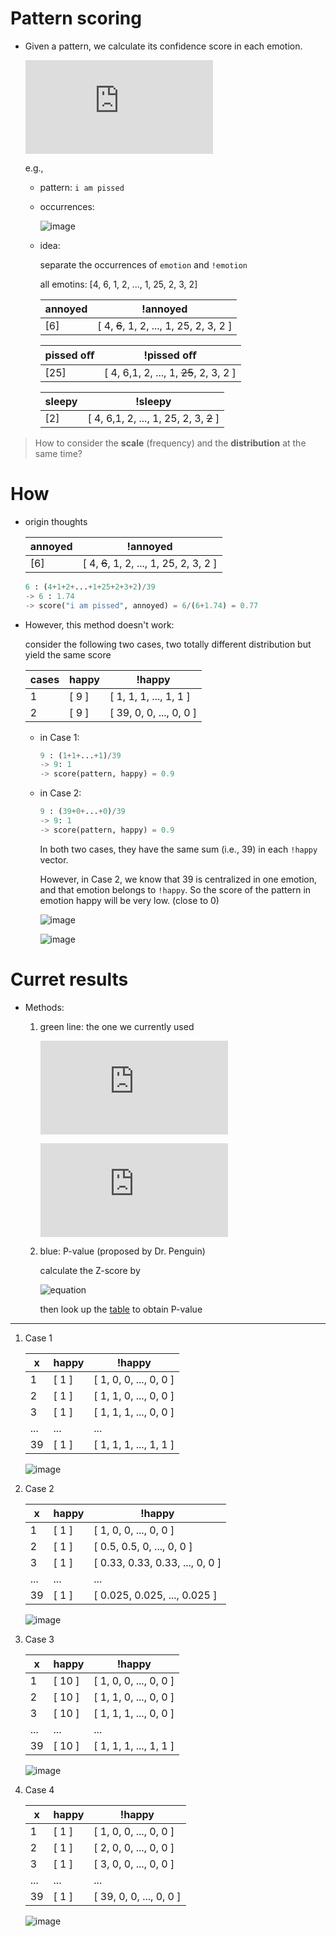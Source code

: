 Pattern scoring
===

* Given a pattern, we calculate its confidence score in each emotion.

	![equation](http://latex.codecogs.com/gif.latex?score%28pattern%2C%20emotion%29)

	e.g., 

	* pattern: `i am pissed`

	* occurrences:

		![image](img/dist_of_i-am-pissed.png)
	
	* idea:
	
		separate the occurrences of `emotion` and `!emotion`
		
		all emotins: [4, 6, 1, 2, ..., 1, 25, 2, 3, 2]
		
		annoyed | !annoyed |
		------------ | ------------- |
		[6] | [ 4, ~~6~~, 1, 2, ..., 1, 25, 2, 3, 2 ]  |		

		pissed oﬀ | !pissed oﬀ |
		------------ | ------------- |
		[25] | [ 4, 6,1, 2, ..., 1, ~~25~~, 2, 3, 2 ]  |	
	
		sleepy | !sleepy |
		------------ | ------------- |
		[2] | [ 4, 6,1, 2, ..., 1, 25, 2, 3, ~~2~~ ]  |


> How to consider the __scale__ (frequency) and the __distribution__ at the same time?

How
===

* origin thoughts

	annoyed | !annoyed |
	------------ | ------------- |
	[6] | [ 4, ~~6~~, 1, 2, ..., 1, 25, 2, 3, 2 ]  |
	
	```python
	6 : (4+1+2+...+1+25+2+3+2)/39
	-> 6 : 1.74
	-> score("i am pissed", annoyed) = 6/(6+1.74) = 0.77
	```
	

* However, this method doesn't work:

	consider the following two cases, two totally different distribution but yield the same score

	 cases | happy | !happy |
	------------|------------ | ------------- |
	1 | [ 9 ] | [ 1, 1, 1, ..., 1, 1 ]  |
	2 | [ 9 ] | [ 39, 0, 0, ..., 0, 0 ]  |

	* in Case 1:
		
		```python
		9 : (1+1+...+1)/39
		-> 9: 1
		-> score(pattern, happy) = 0.9
		```			
	
	* in Case 2:
		
		```python
		9 : (39+0+...+0)/39
		-> 9: 1
		-> score(pattern, happy) = 0.9	
		```		
		
		In both two cases, they have the same sum (i.e., 39) in each `!happy` vector.
		
		However, in Case 2, we know that 39 is centralized in one emotion, and that emotion belongs to `!happy`. So the score of the pattern in emotion happy will be very low. (close to 0)

		![image](img/all-1.png)

		![image](img/increase.png)


Curret results
===

* Methods:
	
	1. green line: the one we currently used
	
		![equation](http://latex.codecogs.com/gif.latex?score_%7B1%7D%20%5Cleft%20%28%20p%2C%5Coverline%7Be%7D%20%5Cright%20%29%20%3D%20mean%28v%29%20&plus;%20%5Cfrac%7Bstd%28normalized%5C_v%29%20*%20%28Max%28v%29-mean%28v%29%29%7D%20%7B0.158%7D)
		
		![equation](http://latex.codecogs.com/gif.latex?f_%7BPS_%7Bk%7D%7D%20%5Cleft%28p%2C%20e%20%5Cright%20%29%20%3D%20%5Cfrac%7Bscore_%7Bk%7D%20%5Cleft%20%28%20p%2C%20e%20%5Cright%20%29%7D%7Bscore_%7Bk%7D%20%5Cleft%20%28%20p%2C%20e%20%5Cright%20%29%20&plus;%20score_%7Bk%7D%20%5Cleft%20%28%20p%2C%20%5Coverline%7B%20e%20%7D%20%5Cright%20%29%7D)
	
	2. blue: P-value (proposed by Dr. Penguin)

		calculate the Z-score by
		
		![equation](http://upload.wikimedia.org/math/1/3/3/1339caee7137299cf003b897f9bd996e.png)
		
		then look up the [table](http://images.tutorvista.com/cms/images/67/Positive-Z-score-chart.jpg) to obtain P-value
	
---	
		

1. Case 1

	x| happy | !happy |
	------------ | ------------ | ------------- |
	1|[ 1 ] | [ 1, 0, 0, ..., 0, 0 ]  |
	2|[ 1 ] | [ 1, 1, 0, ..., 0, 0 ]  |
	3|[ 1 ] | [ 1, 1, 1, ..., 0, 0 ]  |
	...|... | ...  |
	39|[ 1 ] | [ 1, 1, 1, ..., 1, 1 ]  |

	![image](img/case1.png)

2. Case 2

	x|  happy | !happy |
	------------ | ------------ | ------------- |
	1|[ 1 ] | [ 1, 0, 0, ..., 0, 0 ]  |
	2|[ 1 ] | [ 0.5, 0.5, 0, ..., 0, 0 ]  |
	3|[ 1 ] | [ 0.33, 0.33, 0.33, ..., 0, 0 ]  |
	...|... | ...  |
	39|[ 1 ] | [ 0.025, 0.025, ..., 0.025 ]  |


	![image](img/case2.png)

3. Case 3

	x|  happy | !happy |
	------------ | ------------ | ------------- |
	1|[ 10 ] | [ 1, 0, 0, ..., 0, 0 ]  |
	2|[ 10 ] | [ 1, 1, 0, ..., 0, 0 ]  |
	3|[ 10 ] | [ 1, 1, 1, ..., 0, 0 ]  |
	...|... | ...  |
	39|[ 10 ] | [ 1, 1, 1, ..., 1, 1 ]  |


	![image](img/case3.png)

4. Case 4

	x| happy | !happy |
	------------ | ------------ | ------------- |
	1|[ 1 ] | [ 1, 0, 0, ..., 0, 0 ]  |
	2|[ 1 ] | [ 2, 0, 0, ..., 0, 0 ]  |
	3|[ 1 ] | [ 3, 0, 0, ..., 0, 0 ]  |
	...|... | ...  |
	39|[ 1 ] | [ 39, 0, 0, ..., 0, 0 ]  |


	![image](img/case4.png)